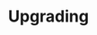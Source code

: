 ---
title: "Upgrading"
linkTitle: "Upgrading"
weight: 80
description: >
  Upgrade Karpenter for Azure
---